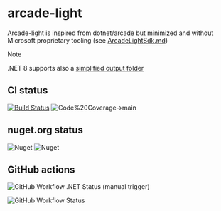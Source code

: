 # arcade-light

Arcade-light is inspired from dotnet/arcade but minimized and without Microsoft proprietary tooling (see [ArcadeLightSdk.md](https://github.com/Bertk/arcade-light/blob/main/Documentation/ArcadeLightSdk.md))

> [!NOTE]
> .NET 8 supports also a [simplified output folder](https://learn.microsoft.com/en-us/dotnet/core/whats-new/dotnet-8#simplified-output-paths)

## CI status

[![Build Status](https://dev.azure.com/bertk0374/arcade-light/_apis/build/status/Bertk.arcade-light?branchName=main)](https://dev.azure.com/bertk0374/arcade-light/_build/latest?definitionId=1&branchName=main)
![Code%20Coverage->main](https://img.shields.io/azure-devops/coverage/bertk0374/arcade-light/1/main?label=Code%20Coverage-%3Emain)

## nuget.org status

![Nuget](https://img.shields.io/nuget/v/DotNetDev.ArcadeLight.Sdk)
![Nuget](https://img.shields.io/nuget/dt/DotNetDev.ArcadeLight.Sdk)

## GitHub actions

![GitHub Workflow .NET Status (manual trigger)](https://img.shields.io/github/actions/workflow/status/Bertk/arcade-light/dotnet.yml?label=.NET)

![GitHub Workflow Status](https://img.shields.io/github/actions/workflow/status/Bertk/arcade-light/dotnet.yml?label=CodeQL)
